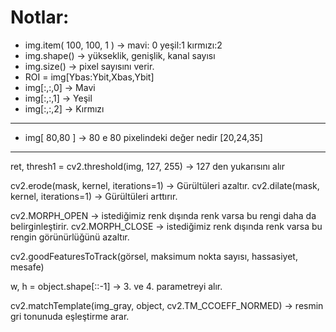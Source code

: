 # Notlar:


* img.item( 100, 100, 1 )  ->   mavi: 0 yeşil:1 kırmızı:2
* img.shape() -> yükseklik, genişlik, kanal sayısı
* img.size() -> pixel sayısını verir.
* ROI = img[Ybas:Ybit,Xbas,Ybit] 
* img[:,:,0] -> Mavi
* img[:,:,1] -> Yeşil
* img[:,:,2] -> Kırmızı

---
* img[ 80,80 ] -> 80 e 80 pixelindeki değer nedir [20,24,35]
---

ret, thresh1 = cv2.threshold(img, 127, 255) -> 127 den yukarısını alır

cv2.erode(mask, kernel, iterations=1) -> Gürültüleri azaltır.
cv2.dilate(mask, kernel, iterations=1) -> Gürültüleri arttırır. 

cv2.MORPH_OPEN -> istediğimiz renk dışında renk varsa bu rengi daha da belirginleştirir.
cv2.MORPH_CLOSE -> istediğimiz renk dışında renk varsa bu rengin görünürlüğünü azaltır.


cv2.goodFeaturesToTrack(görsel, maksimum nokta sayısı, hassasiyet, mesafe)

w, h = object.shape[::-1] -> 3. ve 4. parametreyi alır.

cv2.matchTemplate(img_gray, object, cv2.TM_CCOEFF_NORMED) -> resmin gri tonunuda eşleştirme arar.
